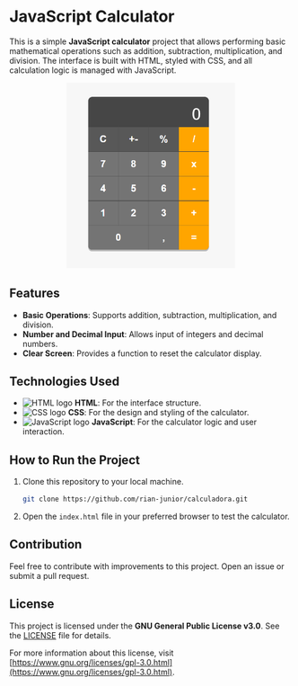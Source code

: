 # JavaScript Calculator

This is a simple **JavaScript calculator** project that allows performing basic mathematical operations such as addition, subtraction, multiplication, and division. The interface is built with HTML, styled with CSS, and all calculation logic is managed with JavaScript.

<p align="center">
  <img src="img/calculadora.png" alt="Calculator Image" width="300" />
</p>

## Features
- **Basic Operations**: Supports addition, subtraction, multiplication, and division.
- **Number and Decimal Input**: Allows input of integers and decimal numbers.
- **Clear Screen**: Provides a function to reset the calculator display.

## Technologies Used
- <img src="https://cdn.jsdelivr.net/gh/devicons/devicon/icons/html5/html5-original.svg" alt="HTML logo" width="25" />  **HTML**: For the interface structure.
- <img src="https://cdn.jsdelivr.net/gh/devicons/devicon/icons/css3/css3-original.svg" alt="CSS logo" width="25" />  **CSS**: For the design and styling of the calculator.
- <img src="https://cdn.jsdelivr.net/gh/devicons/devicon/icons/javascript/javascript-original.svg" alt="JavaScript logo" width="25" />  **JavaScript**: For the calculator logic and user interaction.

## How to Run the Project
1. Clone this repository to your local machine.
    ```bash
    git clone https://github.com/rian-junior/calculadora.git
    ```
2. Open the `index.html` file in your preferred browser to test the calculator.

## Contribution
Feel free to contribute with improvements to this project. Open an issue or submit a pull request.

## License
This project is licensed under the **GNU General Public License v3.0**. See the [LICENSE](LICENSE) file for details.

For more information about this license, visit [https://www.gnu.org/licenses/gpl-3.0.html](https://www.gnu.org/licenses/gpl-3.0.html).
